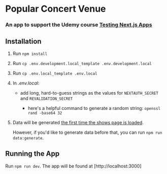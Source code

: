 # Popular Concert Venue

### An app to support the Udemy course [Testing Next.js Apps](https://www.udemy.com/course/nextjs-testing/)

## Installation

1. Run `npm install`
1. Run `cp .env.development.local_template .env.development.local`
1. Run `cp .env.local_template .env.local`
1. In _.env.local_:

   - add long, hard-to-guess strings as the values for `NEXTAUTH_SECRET` and `REVALIDATION_SECRET`

     - here's a helpful command to generate a random string: `openssl rand -base64 32`

1. Data will be generated [the first time the shows page is loaded](https://github.com/bonnie/udemy-NEXTJS-TESTING/blob/main/base-concert-venue/pages/api/shows/index.ts#L11-L15).

   However, if you'd like to generate data before that, you can run `npm run data:generate`.

## Running the App

Run `npm run dev`. The app will be found at [http://localhost:3000]
